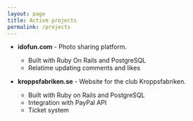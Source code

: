 ```yaml
---
layout: page
title: Active projects
permalink: /projects
---
```


* **idofun.com** - Photo sharing platform.
  * Built with Ruby On Rails and PostgreSQL
  * Relatime updating comments and likes


* **kroppsfabriken.se** - Website for the club Kroppsfabriken.
  * Built with Ruby on Rails and PostgreSQL
  * Integration with PayPal API
  * Ticket system